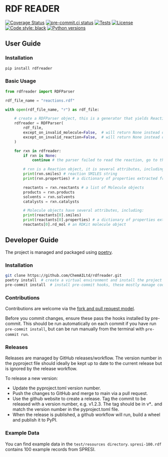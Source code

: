 # RDF READER

[![Coverage Status](https://coveralls.io/repos/github/ChemAILtd/rdfreader/badge.svg)](https://coveralls.io/github/ChemAILtd/rdfreader)
[![pre-commit.ci status](https://results.pre-commit.ci/badge/github/ChemAILtd/rdfreader/main.svg)](https://results.pre-commit.ci/latest/github/ChemAILtd/rdfreader/main)
[![Tests](https://github.com/ChemAILtd/rdfreader/actions/workflows/test.yml/badge.svg)](https://github.com/ChemAILtd/rdfreader/actions?workflow=test)
[![License](https://img.shields.io/github/license/ChemAILtd/rdfreader)](https://github.com/ChemAILtd/rdfreader/blob/master/LICENSE.txt)
[![Code style: black](https://img.shields.io/badge/code%20style-black-000000.svg)](https://github.com/python/black)
[![Python versions](https://img.shields.io/pypi/pyversions/rdfreader.svg)](https://pypi.python.org/pypi/rdfreader/)

## User Guide

### Installation

``` bash
pip install rdfreader
```

### Basic Usage

``` python
from rdfreader import RDFParser

rdf_file_name = "reactions.rdf"

with open(rdf_file_name, "r") as rdf_file:

    # create a RDFParser object, this is a generator that yields Reaction objects
    rdfreader = RDFParser(
        rdf_file,
        except_on_invalid_molecule=False,  # will return None instead of raising an exception if a molecule is invalid
        except_on_invalid_reaction=False,  # will return None instead of raising an exception if a reaction is invalid
    )

    for rxn in rdfreader:
        if rxn is None:
            continue # the parser failed to read the reaction, go to the next one

        # rxn is a Reaction object, it is several attributes, including:
        print(rxn.smiles) # reaction SMILES string
        print(rxn.properties) # a dictionary of properties extracted from the RXN record

        reactants = rxn.reactants # a list of Molecule objects
        products = rxn.products
        solvents = rxn.solvents
        catalysts = rxn.catalysts

        # Molecule objects have several attributes, including:
        print(reactants[0].smiles)
        print(reactants[0].properties) # a dictionary of properties extracted from the MOL record (often empty)
        reactants[0].rd_mol # an RDKit molecule object
```

## Developer Guide

The project is managed and packaged using [poetry](https://python-poetry.org/docs/#installation).

### Installation

``` bash
git clone https://github.com/ChemAILtd/rdfreader.git
poetry install  # create a virtual environment and install the project dependencies
pre-commit install  # install pre-commit hooks, these mostly manage codestyle
```

### Contributions

Contributions are welcome via the [fork and pull request model](https://docs.github.com/en/get-started/quickstart/contributing-to-projects).

Before you commit changes, ensure these pass the hooks installed by pre-commit. This should be run automatically on each commit if you have run `pre-commit install`, but can be run manually from the terminal with `pre-commit run`.

### Releases

Releases are managed by GitHub releases/workflow. The version number in the pyproject file should ideally be kept up to date to the current release but is ignored by the release workflow.

To release a new version:

- Update the pyproject.toml version number.
- Push the changes to GitHub and merge to main via a pull request.
- Use the github website to create a release. Tag the commit to be released with a version number, e.g. v1.2.3. The tag should be in v*.*.* and match the version number in the pyproject.toml file.
- When the release is published, a github workflow will run, build a wheel and publish it to PyPI.

### Example Data

You can find example data in the `test/resources directory`. `spresi-100.rdf` contains 100 example records from SPRESI.